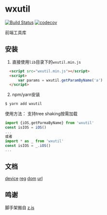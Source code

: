 # wxutil

[![Build Status](https://travis-ci.com/wuwangxu/wxutil.svg?branch=master)](https://travis-ci.com/wuwangxu/wxutil) [![codecov](https://codecov.io/gh/wuwangxu/wxutil/branch/master/graph/badge.svg)](https://codecov.io/gh/wuwangxu/wxutil)

前端工具库

## 安装

1. 直接使用`lib`目录下的`wxutil.min.js`

``` html
  <script src="wxutil.min.js"></script>
  <script>
      var params = wxutil.getParamByName('a')
  </script>
```

2. npm/yarn安装
``` bash
$ yarn add wxutil
```
使用方法：
支持tree shaking按需加载
 ``` javascript
 import {iOS,getParmaByName} from 'wxutil'
 const isIOS = iOS()
 ...
 或者
 import * as _ from 'wxutil'
 const isIOS = _.iOS()
 ...

```

## 文档
[device]
[reg]
[dom]
[url]

[device]:https://github.com/wuwangxu/wxutil/blob/master/docs/device.md
[dom]:https://github.com/wuwangxu/wxutil/blob/master/docs/dom.md
[reg]:https://github.com/wuwangxu/wxutil/blob/master/docs/reg.md
[url]:https://github.com/wuwangxu/wxutil/blob/master/docs/url.md


## 鸣谢

脚手架搬自 [z.js](https://github.com/zlxbuzz/z.js)
